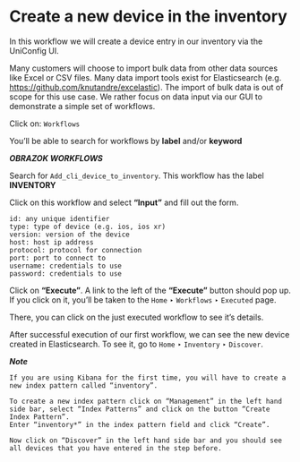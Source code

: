 # Create a new device in the inventory

In this workflow we will create a device entry in our inventory via the UniConfig UI.

Many customers will choose to import bulk data from other data sources like Excel or CSV files. Many data import tools exist for Elasticsearch (e.g. <a href="https://github.com/knutandre/excelastic">https://github.com/knutandre/excelastic</a>). The import of bulk data is out of scope for this use case. We rather focus on data input via our GUI to demonstrate a simple set of workflows.

Click on: `Workflows`

You’ll be able to search for workflows by **label** and/or **keyword**

***OBRAZOK WORKFLOWS***

Search for `Add_cli_device_to_inventory`. This workflow has the label **INVENTORY**

Click on this workflow and select **“Input”** and fill out the form.

```
id: any unique identifier
type: type of device (e.g. ios, ios xr)
version: version of the device
host: host ip address
protocol: protocol for connection
port: port to connect to
username: credentials to use
password: credentials to use
```

Click on **“Execute”**. A link to the left of the **“Execute”** button should pop up. If you click on it, you’ll be taken to the `Home` ‣ `Workflows` ‣ `Executed` page.

There, you can click on the just executed workflow to see it’s details.

After successful execution of our first workflow, we can see the new device created in Elasticsearch. To see it, go to `Home` ‣ `Inventory` ‣ `Discover`.

***Note***
```
If you are using Kibana for the first time, you will have to create a new index pattern called “inventory”.

To create a new index pattern click on “Management” in the left hand side bar, select “Index Patterns” and click on the button “Create Index Pattern”.
Enter “inventory*” in the index pattern field and click “Create”.

Now click on “Discover” in the left hand side bar and you should see all devices that you have entered in the step before.
```

